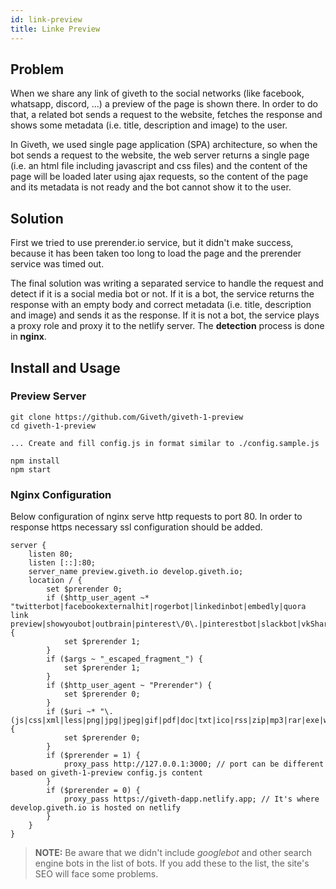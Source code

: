 ```yaml
---
id: link-preview
title: Linke Preview
---
```

## Problem
When we share any link of giveth to the social networks (like facebook, whatsapp, discord, ...) a preview of the page is shown there. In order to do that, a related bot sends a request to the website, fetches the response and shows some metadata (i.e. title, description and image) to the user.

In Giveth, we used single page application (SPA) architecture, so when the bot sends a request to the website, the web server returns a single page (i.e. an html file including javascript and css files) and the content of the page will be loaded later using ajax requests, so the content of the page and its metadata is not ready and the bot cannot show it to the user.

## Solution
First we tried to use prerender.io service, but it didn't make success, because it has been taken too long to load the page and the prerender service was timed out.

The final solution was writing a separated service to handle the request and detect if it is a social media bot or not. If it is a bot, the service returns the response with an empty body and correct metadata (i.e. title, description and image) and sends it as the response. If it is not a bot, the service plays a proxy role and proxy it to the netlify server. The **detection** process is done in **nginx**.


## Install and Usage
### Preview Server
    git clone https://github.com/Giveth/giveth-1-preview
    cd giveth-1-preview
    
    ... Create and fill config.js in format similar to ./config.sample.js
    
    npm install
    npm start


### Nginx Configuration
Below configuration of nginx serve http requests to port 80. In order to response https necessary ssl configuration should be added. 

```nginx
server {
	listen 80;
	listen [::]:80;
	server_name preview.giveth.io develop.giveth.io;
    location / {
        set $prerender 0;
        if ($http_user_agent ~* "twitterbot|facebookexternalhit|rogerbot|linkedinbot|embedly|quora link preview|showyoubot|outbrain|pinterest\/0\.|pinterestbot|slackbot|vkShare|W3C_Validator|whatsapp|redditbot|Discordbot") {
            set $prerender 1;
        }
        if ($args ~ "_escaped_fragment_") {
            set $prerender 1;
        }
        if ($http_user_agent ~ "Prerender") {
            set $prerender 0;
        }
        if ($uri ~* "\.(js|css|xml|less|png|jpg|jpeg|gif|pdf|doc|txt|ico|rss|zip|mp3|rar|exe|wmv|doc|avi|ppt|mpg|mpeg|tif|wav|mov|psd|ai|xls|mp4|m4a|swf|dat|dmg|iso|flv|m4v|torrent|ttf|woff|svg|eot)") {
            set $prerender 0;
        }
        if ($prerender = 1) {
            proxy_pass http://127.0.0.1:3000; // port can be different based on giveth-1-preview config.js content
        }
        if ($prerender = 0) {
            proxy_pass https://giveth-dapp.netlify.app; // It's where develop.giveth.io is hosted on netlify 
        }
    }
}

```
> **NOTE:** Be aware that we didn't include *googlebot* and other search engine bots in the list of bots. If you add these to the list, the site's SEO will face some problems.

